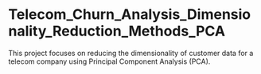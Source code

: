 # Telecom_Churn_Analysis_Dimensionality_Reduction_Methods_PCA
This project focuses on reducing the dimensionality of customer data for a telecom company using Principal Component Analysis (PCA).
